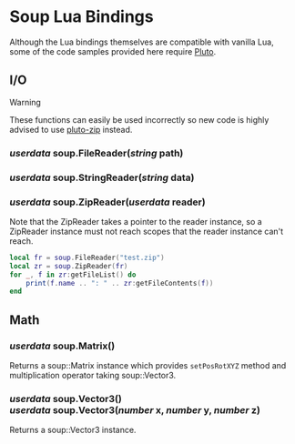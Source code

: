 # Soup Lua Bindings

Although the Lua bindings themselves are compatible with vanilla Lua, some of the code samples provided here require [Pluto](https://plutolang.github.io/docs/Introduction/).

## I/O

> [!WARNING]
> These functions can easily be used incorrectly so new code is highly advised to use [pluto-zip](<https://github.com/PlutoLang/pluto-zip>) instead.

### *userdata* soup.FileReader(*string* path)

### *userdata* soup.StringReader(*string* data)

### *userdata* soup.ZipReader(*userdata* reader)

Note that the ZipReader takes a pointer to the reader instance, so a ZipReader instance must not reach scopes that the reader instance can't reach.

```Lua
local fr = soup.FileReader("test.zip")
local zr = soup.ZipReader(fr)
for _, f in zr:getFileList() do
    print(f.name .. ": " .. zr:getFileContents(f))
end
```

## Math

### *userdata* soup.Matrix()

Returns a soup::Matrix instance which provides `setPosRotXYZ` method and multiplication operator taking soup::Vector3.

<h3>
    <i>userdata</i> soup.Vector3()<br>
    <i>userdata</i> soup.Vector3(<i>number</i> x, <i>number</i> y, <i>number</i> z)
</h3>

Returns a soup::Vector3 instance.
